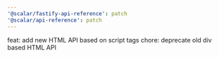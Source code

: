 ```yaml
---
'@scalar/fastify-api-reference': patch
'@scalar/api-reference': patch
---
```


feat: add new HTML API based on script tags
chore: deprecate old div based HTML API
